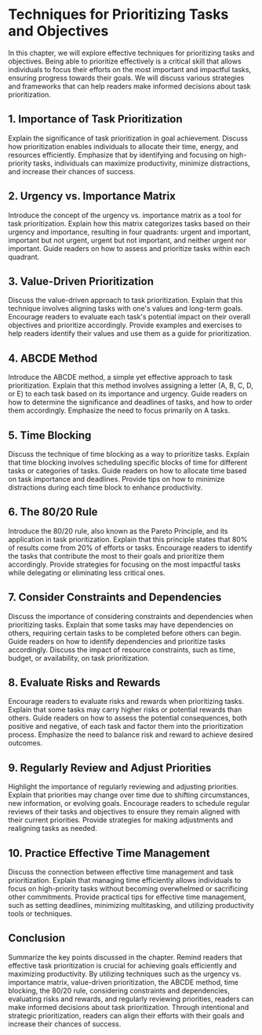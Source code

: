 # Techniques for Prioritizing Tasks and Objectives

In this chapter, we will explore effective techniques for prioritizing tasks and objectives. Being able to prioritize effectively is a critical skill that allows individuals to focus their efforts on the most important and impactful tasks, ensuring progress towards their goals. We will discuss various strategies and frameworks that can help readers make informed decisions about task prioritization.

## 1\. Importance of Task Prioritization

Explain the significance of task prioritization in goal achievement. Discuss how prioritization enables individuals to allocate their time, energy, and resources efficiently. Emphasize that by identifying and focusing on high-priority tasks, individuals can maximize productivity, minimize distractions, and increase their chances of success.

## 2\. Urgency vs. Importance Matrix

Introduce the concept of the urgency vs. importance matrix as a tool for task prioritization. Explain how this matrix categorizes tasks based on their urgency and importance, resulting in four quadrants: urgent and important, important but not urgent, urgent but not important, and neither urgent nor important. Guide readers on how to assess and prioritize tasks within each quadrant.

## 3\. Value-Driven Prioritization

Discuss the value-driven approach to task prioritization. Explain that this technique involves aligning tasks with one's values and long-term goals. Encourage readers to evaluate each task's potential impact on their overall objectives and prioritize accordingly. Provide examples and exercises to help readers identify their values and use them as a guide for prioritization.

## 4\. ABCDE Method

Introduce the ABCDE method, a simple yet effective approach to task prioritization. Explain that this method involves assigning a letter (A, B, C, D, or E) to each task based on its importance and urgency. Guide readers on how to determine the significance and deadlines of tasks, and how to order them accordingly. Emphasize the need to focus primarily on A tasks.

## 5\. Time Blocking

Discuss the technique of time blocking as a way to prioritize tasks. Explain that time blocking involves scheduling specific blocks of time for different tasks or categories of tasks. Guide readers on how to allocate time based on task importance and deadlines. Provide tips on how to minimize distractions during each time block to enhance productivity.

## 6\. The 80/20 Rule

Introduce the 80/20 rule, also known as the Pareto Principle, and its application in task prioritization. Explain that this principle states that 80% of results come from 20% of efforts or tasks. Encourage readers to identify the tasks that contribute the most to their goals and prioritize them accordingly. Provide strategies for focusing on the most impactful tasks while delegating or eliminating less critical ones.

## 7\. Consider Constraints and Dependencies

Discuss the importance of considering constraints and dependencies when prioritizing tasks. Explain that some tasks may have dependencies on others, requiring certain tasks to be completed before others can begin. Guide readers on how to identify dependencies and prioritize tasks accordingly. Discuss the impact of resource constraints, such as time, budget, or availability, on task prioritization.

## 8\. Evaluate Risks and Rewards

Encourage readers to evaluate risks and rewards when prioritizing tasks. Explain that some tasks may carry higher risks or potential rewards than others. Guide readers on how to assess the potential consequences, both positive and negative, of each task and factor them into the prioritization process. Emphasize the need to balance risk and reward to achieve desired outcomes.

## 9\. Regularly Review and Adjust Priorities

Highlight the importance of regularly reviewing and adjusting priorities. Explain that priorities may change over time due to shifting circumstances, new information, or evolving goals. Encourage readers to schedule regular reviews of their tasks and objectives to ensure they remain aligned with their current priorities. Provide strategies for making adjustments and realigning tasks as needed.

## 10\. Practice Effective Time Management

Discuss the connection between effective time management and task prioritization. Explain that managing time efficiently allows individuals to focus on high-priority tasks without becoming overwhelmed or sacrificing other commitments. Provide practical tips for effective time management, such as setting deadlines, minimizing multitasking, and utilizing productivity tools or techniques.

## Conclusion

Summarize the key points discussed in the chapter. Remind readers that effective task prioritization is crucial for achieving goals efficiently and maximizing productivity. By utilizing techniques such as the urgency vs. importance matrix, value-driven prioritization, the ABCDE method, time blocking, the 80/20 rule, considering constraints and dependencies, evaluating risks and rewards, and regularly reviewing priorities, readers can make informed decisions about task prioritization. Through intentional and strategic prioritization, readers can align their efforts with their goals and increase their chances of success.

